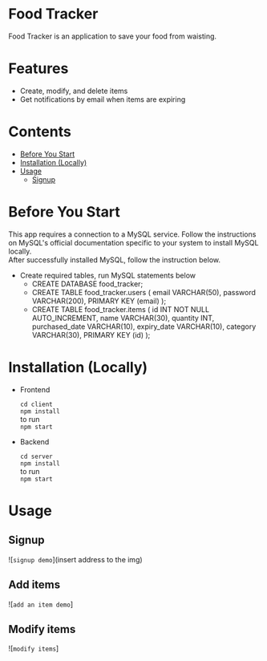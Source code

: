 # Food Tracker
Food Tracker is an application to save your food from waisting.


# Features
 - Create, modify, and delete items
 - Get notifications by email when items are expiring

# Contents
 - [Before You Start](#BeforeYouStart)  
 - [Installation (Locally)](#Installation(Locally))
 - [Usage](#Usage)
   - [Signup](##Signup)


# Before You Start
This app requires a connection to a MySQL service. Follow the instructions on MySQL's official documentation specific to your system to install MySQL locally.  
After successfully installed MySQL, follow the instruction below.

 - Create required tables, run MySQL statements below
   - CREATE DATABASE food_tracker;
   - CREATE TABLE food_tracker.users (
       email VARCHAR(50),
       password VARCHAR(200),
       PRIMARY KEY (email)
   );
   - CREATE TABLE food_tracker.items (
       id INT NOT NULL AUTO_INCREMENT,
       name VARCHAR(30), 
       quantity INT, 
       purchased_date VARCHAR(10), 
       expiry_date VARCHAR(10), 
       category VARCHAR(30),
       PRIMARY KEY (id)
   );


# Installation (Locally)
- Frontend

  `cd client`  
  `npm install`  
  to run  
  `npm start`

- Backend

  `cd server`  
  `npm install`  
  to run  
  `npm start`



# Usage
## Signup
![`signup demo`](insert address to the img)
## Add items
![`add an item demo`]

## Modify items
![`modify items`]